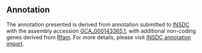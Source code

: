

Annotation
----------

The annotation presented is derived from annotation submitted to
[INSDC](http://www.insdc.org) with the assembly accession
[GCA\_000143365.1](http://www.ebi.ac.uk/ena/data/view/GCA_000143365.1),
with additional non-coding genes derived from
[Rfam](http://rfam.xfam.org/). For more details, please visit [INSDC
annotation
import](http://ensemblgenomes.org/info/data/insdc_annotation).
